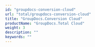```yaml
---
id: "groupdocs-conversion-cloud"
url: "total/groupdocs-conversion-cloud"
title: "GroupDocs.Conversion Cloud"
productName: "GroupDocs.Total Cloud"
weight: 3
description: ""
keywords: ""
---
```


